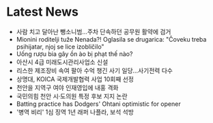 # Latest News
-  사람 치고 달아난 뺑소니범…주차 단속하던 공무원 활약에 검거
-  Mionini roditelji tuže Nenada?! Oglasila se drugarica: "Čoveku treba psihijatar, njoj se lice izobličilo"
-  Uống rượu bia gây ồn ào bị phạt thế nào?
-  아산시 4급 미래도시관리사업소 신설
-  리스한 제조장비 속여 팔아 수억 챙긴 사기 일당…사기전력 다수
-  상명대, KOICA 국제개발협력 사업 10회째 선정
-  천안을 지역구 여야 인재영입에 내홍 격화
-  국민의힘 천안 시·도의원 특정 후보 지지 논란
-  Batting practice has Dodgers' Ohtani optimistic for opener
-  '병역 비리' 1심 징역 1년 래퍼 나플라, 보석 석방
